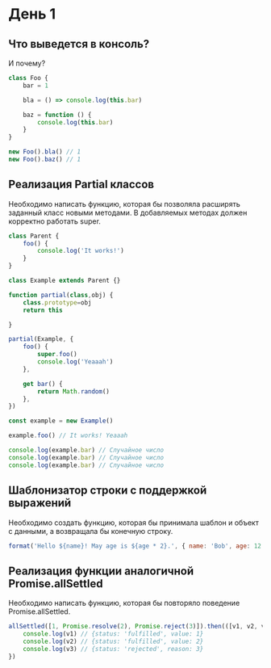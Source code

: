 # День 1

## Что выведется в консоль?

И почему?

```js
class Foo {
	bar = 1

	bla = () => console.log(this.bar)

	baz = function () {
		console.log(this.bar)
	}
}

new Foo().bla() // 1
new Foo().baz() // 1
```

## Реализация Partial классов

Необходимо написать функцию, которая бы позволяла расширять заданный класс новыми методами.
В добавляемых методах должен корректно работать super.

```js
class Parent {
	foo() {
		console.log('It works!')
	}
}

class Example extends Parent {}

function partial(class,obj) {
	class.prototype=obj
	return this

}

partial(Example, {
	foo() {
		super.foo()
		console.log('Yeaaah')
	},

	get bar() {
		return Math.random()
	},
})

const example = new Example()

example.foo() // It works! Yeaaah

console.log(example.bar) // Случайное число
console.log(example.bar) // Случайное число
console.log(example.bar) // Случайное число
```

## Шаблонизатор строки с поддержкой выражений

Необходимо создать функцию, которая бы принимала шаблон и объект с данными, а возвращала бы конечную строку.

```js
format('Hello ${name}! May age is ${age * 2}.', { name: 'Bob', age: 12 }) // 'Hello Bob! My age is 24.'
```

## Реализация функции аналогичной Promise.allSettled

Необходимо написать функцию, которая бы повторяло поведение Promise.allSettled.

```js
allSettled([1, Promise.resolve(2), Promise.reject(3)]).then(([v1, v2, v3]) => {
	console.log(v1) // {status: 'fulfilled', value: 1}
	console.log(v2) // {status: 'fulfilled', value: 2}
	console.log(v3) // {status: 'rejected', reason: 3}
})
```
